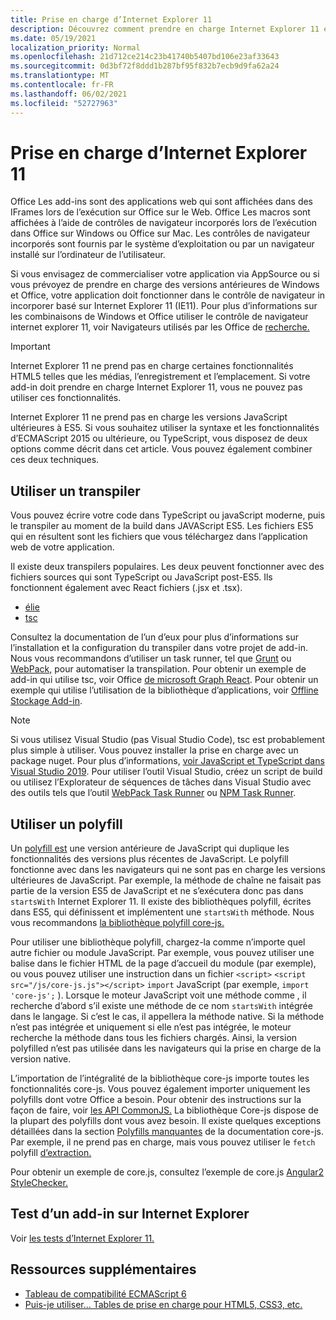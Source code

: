 ```yaml
---
title: Prise en charge d’Internet Explorer 11
description: Découvrez comment prendre en charge Internet Explorer 11 et ES5 Javascript dans votre add-in.
ms.date: 05/19/2021
localization_priority: Normal
ms.openlocfilehash: 21d712ce214c23b41740b5407bd106e23af33643
ms.sourcegitcommit: 0d3bf72f8ddd1b287bf95f832b7ecb9d9fa62a24
ms.translationtype: MT
ms.contentlocale: fr-FR
ms.lasthandoff: 06/02/2021
ms.locfileid: "52727963"
---
```

# <a name="support-internet-explorer-11"></a>Prise en charge d’Internet Explorer 11

Office Les add-ins sont des applications web qui sont affichées dans des IFrames lors de l’exécution sur Office sur le Web. Office Les macros sont affichées à l’aide de contrôles de navigateur incorporés lors de l’exécution dans Office sur Windows ou Office sur Mac. Les contrôles de navigateur incorporés sont fournis par le système d’exploitation ou par un navigateur installé sur l’ordinateur de l’utilisateur.

Si vous envisagez de commercialiser votre application via AppSource ou si vous prévoyez de prendre en charge des versions antérieures de Windows et Office, votre application doit fonctionner dans le contrôle de navigateur in incorporer basé sur Internet Explorer 11 (IE11). Pour plus d’informations sur les combinaisons de Windows et Office utiliser le contrôle de navigateur internet explorer 11, voir Navigateurs utilisés par les Office de [recherche.](../concepts/browsers-used-by-office-web-add-ins.md)

> [!IMPORTANT]
> Internet Explorer 11 ne prend pas en charge certaines fonctionnalités HTML5 telles que les médias, l’enregistrement et l’emplacement. Si votre add-in doit prendre en charge Internet Explorer 11, vous ne pouvez pas utiliser ces fonctionnalités.

Internet Explorer 11 ne prend pas en charge les versions JavaScript ultérieures à ES5. Si vous souhaitez utiliser la syntaxe et les fonctionnalités d’ECMAScript 2015 ou ultérieure, ou TypeScript, vous disposez de deux options comme décrit dans cet article. Vous pouvez également combiner ces deux techniques.

## <a name="use-a-transpiler"></a>Utiliser un transpiler

Vous pouvez écrire votre code dans TypeScript ou javaScript moderne, puis le transpiler au moment de la build dans JAVAScript ES5. Les fichiers ES5 qui en résultent sont les fichiers que vous téléchargez dans l’application web de votre application.

Il existe deux transpilers populaires. Les deux peuvent fonctionner avec des fichiers sources qui sont TypeScript ou JavaScript post-ES5. Ils fonctionnent également avec React fichiers (.jsx et .tsx).

- [élie](https://babeljs.io/)
- [tsc](https://www.typescriptlang.org/index.html)

Consultez la documentation de l’un d’eux pour plus d’informations sur l’installation et la configuration du transpiler dans votre projet de add-in. Nous vous recommandons d’utiliser un task runner, tel que [Grunt](https://gruntjs.com/) ou [WebPack,](https://webpack.js.org/) pour automatiser la transpilation. Pour obtenir un exemple de add-in qui utilise tsc, voir Office [de microsoft Graph React](https://github.com/OfficeDev/PnP-OfficeAddins/tree/3ce0e1b74152dbbe8306a091696bc4455c04c0a1/Samples/auth/Office-Add-in-Microsoft-Graph-React). Pour obtenir un exemple qui utilise l’utilisation de la bibliothèque d’applications, voir [Offline Stockage Add-in](https://github.com/OfficeDev/PnP-OfficeAddins/tree/3ce0e1b74152dbbe8306a091696bc4455c04c0a1/Samples/Excel.OfflineStorageAddin).

> [!NOTE]
> Si vous utilisez Visual Studio (pas Visual Studio Code), tsc est probablement plus simple à utiliser. Vous pouvez installer la prise en charge avec un package nuget. Pour plus d’informations, [voir JavaScript et TypeScript dans Visual Studio 2019](/visualstudio/javascript/javascript-in-vs-2019). Pour utiliser l’outil Visual Studio, créez un script de build ou utilisez l’Explorateur de séquences de tâches dans Visual Studio avec des outils tels que l’outil [WebPack Task Runner](https://marketplace.visualstudio.com/items?itemName=MadsKristensen.WebPackTaskRunner) ou [NPM Task Runner](https://marketplace.visualstudio.com/items?itemName=MadsKristensen.NPMTaskRunner).

## <a name="use-a-polyfill"></a>Utiliser un polyfill

Un [polyfill est](https://en.wikipedia.org/wiki/Polyfill_(programming)) une version antérieure de JavaScript qui duplique les fonctionnalités des versions plus récentes de JavaScript. Le polyfill fonctionne avec dans les navigateurs qui ne sont pas en charge les versions ultérieures de JavaScript. Par exemple, la méthode de chaîne ne faisait pas partie de la version ES5 de JavaScript et ne s’exécutera donc pas dans `startsWith` Internet Explorer 11. Il existe des bibliothèques polyfill, écrites dans ES5, qui définissent et implémentent une `startsWith` méthode. Nous vous recommandons [la bibliothèque polyfill core-js.](https://github.com/zloirock/core-js)

Pour utiliser une bibliothèque polyfill, chargez-la comme n’importe quel autre fichier ou module JavaScript. Par exemple, vous pouvez utiliser une balise dans le fichier HTML de la page d’accueil du module (par exemple), ou vous pouvez utiliser une instruction dans un fichier `<script>` `<script src="/js/core-js.js"></script>` `import` JavaScript (par exemple, `import 'core-js';` ). Lorsque le moteur JavaScript voit une méthode comme , il recherche d’abord s’il existe une méthode de ce nom `startsWith` intégrée dans le langage. Si c’est le cas, il appellera la méthode native. Si la méthode n’est pas intégrée et uniquement si elle n’est pas intégrée, le moteur recherche la méthode dans tous les fichiers chargés. Ainsi, la version polyfilled n’est pas utilisée dans les navigateurs qui la prise en charge de la version native.

L’importation de l’intégralité de la bibliothèque core-js importe toutes les fonctionnalités core-js. Vous pouvez également importer uniquement les polyfills dont votre Office a besoin. Pour obtenir des instructions sur la façon de faire, voir [les API CommonJS.](https://github.com/zloirock/core-js#commonjs-api) La bibliothèque Core-js dispose de la plupart des polyfills dont vous avez besoin. Il existe quelques exceptions détaillées dans la section [Polyfills manquantes](https://github.com/zloirock/core-js#missing-polyfills) de la documentation core-js. Par exemple, il ne prend pas en charge, mais vous pouvez utiliser le `fetch` polyfill [d’extraction.](https://github.com/github/fetch)

Pour obtenir un exemple de core.js, consultez l’exemple de core.js [Angular2 StyleChecker.](https://github.com/OfficeDev/Word-Add-in-Angular2-StyleChecker)

## <a name="testing-an-add-in-on-internet-explorer"></a>Test d’un add-in sur Internet Explorer

Voir [les tests d’Internet Explorer 11.](../testing/ie-11-testing.md)

## <a name="additional-resources"></a>Ressources supplémentaires

- [Tableau de compatibilité ECMAScript 6](https://kangax.github.io/compat-table/es6/)
- [Puis-je utiliser... Tables de prise en charge pour HTML5, CSS3, etc.](https://caniuse.com/)
